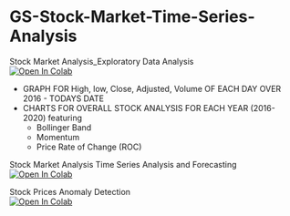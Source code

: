 # GS-Stock-Market-Time-Series-Analysis

Stock Market Analysis_Exploratory Data Analysis  
[![Open In Colab](https://colab.research.google.com/assets/colab-badge.svg)](https://colab.research.google.com/drive/1UcqbC2dXkg5jf5ZiNaVeUeaG-k9mTg0A?usp=sharing)

  - GRAPH FOR High, low, Close, Adjusted, Volume OF EACH DAY OVER 2016 - TODAYS DATE
  - CHARTS FOR OVERALL STOCK ANALYSIS FOR EACH YEAR (2016-2020) featuring
    - Bollinger Band
    - Momentum
    - Price Rate of Change (ROC)

Stock Market Analysis Time Series Analysis and Forecasting  
[![Open In Colab](https://colab.research.google.com/assets/colab-badge.svg)](https://colab.research.google.com/drive/1i18gzCmP4zvvKzWB0HxVd3N94KMFSQUw?usp=sharing)

Stock Prices Anomaly Detection  
[![Open In Colab](https://colab.research.google.com/assets/colab-badge.svg)](https://colab.research.google.com/drive/1i923pG09SlhpnZ_n_AckL2cLTmhYwHg6?usp=sharing)
